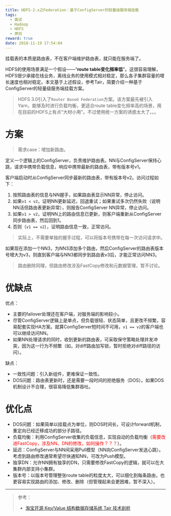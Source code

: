 ```yaml
---
title: HDFS-2.x之Federation：基于ConfigServer的轻量级服务端挂载
tags:
  - 面试
  - Hadoop
  - HDFS
  - 原创
reward: true
date: 2018-11-19 17:54:04
---
```


挂载表的本质是路由表，不在客户端维护路由表，就只能在服务端了。

HDFS的使用场景满足一个假设——“**route table变化频率低**”。这很容易理解，HDFS很少承接在线业务，离线业务的使用模式相对稳定，那么各子集群容量的增长速度也相对稳定。本文基于上述假设，参考Tair，简要介绍一种基于ConfigServer的轻量级服务端挂载方案。

<!--more-->

>HDFS 3.0引入了`Router Based Federation`方案。该方案最先被引入Yarn，能够及时进行负载均衡，更适合route table变化频率高的场景，用在目前的HDFS上有点“大材小用”。不过使用统一方案的诱惑太大了。。。

# 方案

>需求case：增加新路由。

定义一个逻辑上的ConfigServer，负责维护路由表。NN与ConfigServer保持心跳，请求中携带负载信息，响应中携带最新的路由表，带有版本号v1。

客户端启动时从ConfigServer同步最新的路由表，带有版本号v2。访问过程如下：

1. 按照路由表的信息与NN握手，如果路由表显示NN异常，停止访问。
2. 如果`v1 < v2`，证明NN更新延迟，回退重试；如果重试多次仍然失败（说明NN活但路由表更新异常），则报告ConfigServer NN异常，停止访问。
3. 如果`v1 > v2`，证明NN上的路由信息已更新，则客户端重新从ConfigServer同步路由表，然后回到1。
4. 否则（`v1 == v2`），证明路由信息一致，正常访问。

>实际上，不需要单独的握手过程，可以将版本号携带在每一次访问请求中。

如果现在添加一个NN3，为NN3添加多个路由，然后ConfigServer的路由表版本号增大为v3，则直到客户端与NN3都同步到路由表v3后，才能正常访问NN3。

>路由删除同理，但路由修改涉及FastCopy修改和元数据管理，暂不讨论。

# 优缺点

优点：

* 主要的failover处理还在客户端，对服务端的影响较小。
* 尽管ConfigServer逻辑上是单点，但负载很轻、状态简单，且更改不频繁，容易配套实现HA方案。就算ConfigServer短时间不可用，`v1 == v2`的客户端也可以继续访问NN。
* 如果NN处理请求的同时，收到更新的路由表，可采取保守策略处理并发冲突，因为这一行为不频繁（如，对diff路由加写锁，暂时拒绝对diff路径的访问）。

缺点：

* 一致性问题：引入新组件，更难保证一致性。
* DOS问题：路由表更新时，还是需要一段时间的拒绝服务（DOS）。如果DOS机制设计不合理，很容易降低集群吞吐。

# 优化点

* DOS问题：如果简单以挂载点为单位，则DOS时间长，可设计forward机制，重定向已经迁移成功的部分子路径。
* 负载均衡：利用ConfigServer收集的负载信息，实现自动的负载均衡（<font color="red">需要改进FastCopy，涉及NN、DN的修改，如何操作？？？</font>）。
* 延迟：ConfigServer与NN间采用Pull模型（NN向ConfigServer发送心跳）。考虑到路由修改通常希望尽快通知NN，可改为Push模型。
* 独享DN：允许NN拥有独享的DN，只需要修改FastCopy的逻辑，就可以在大集群内部支持小集群。
* 版本号：以版本号管理整张route table的粒度太大，可以细化到每条路由，也更容易实现路由的添加、修改、删除（但管理起来会更困难，暂不深入）。

---

>参考：
>
>* [淘宝开源 Key/Value 结构数据存储系统 Tair 技术剖析](http://www.infoq.com/cn/articles/taobao-tair)
>
